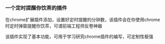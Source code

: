 ### 一个定时提醒你饮茶的插件

在chrome扩展插件添加，设置好定时提醒的分钟数，该插件会在你使用chrome时定时弹窗提醒你饮茶，可谓前端工程师反卷神器

该插件实现了基本功能，可用于学习研究chrome插件的编写，可定制性极强
